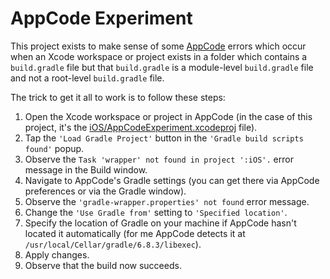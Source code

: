 # AppCode Experiment

This project exists to make sense of some [AppCode](https://www.jetbrains.com/objc/) errors which occur when an Xcode workspace or project exists in a folder which contains a `build.gradle` file but that `build.gradle` is a module-level `build.gradle` file and not a root-level `build.gradle` file.

The trick to get it all to work is to follow these steps:

1. Open the Xcode workspace or project in AppCode (in the case of this project, it's the [iOS/AppCodeExperiment.xcodeproj](iOS/AppCodeExperiment.xcodeproj) file).
2. Tap the `'Load Gradle Project'` button in the `'Gradle build scripts found'` popup.
3. Observe the `Task 'wrapper' not found in project ':iOS'.` error message in the Build window.
4. Navigate to AppCode's Gradle settings (you can get there via AppCode preferences or via the Gradle window).
5. Observe the `'gradle-wrapper.properties' not found` error message.
6. Change the `'Use Gradle from'` setting to `'Specified location'`.
7. Specify the location of Gradle on your machine if AppCode hasn't located it automatically (for me AppCode detects it at `/usr/local/Cellar/gradle/6.8.3/libexec`).
7. Apply changes.
8. Observe that the build now succeeds.